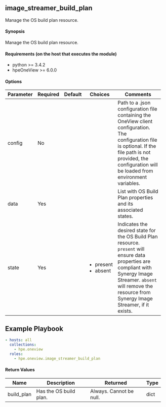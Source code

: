 ## image_streamer_build_plan
Manage the OS build plan resource.

#### Synopsis
 Manage the OS build plan resource.

#### Requirements (on the host that executes the module)
  * python >= 3.4.2
  * hpeOneView >= 6.0.0

#### Options

| Parameter     | Required    | Default  | Choices    | Comments |
| ------------- |-------------| ---------|----------- |--------- |
| config  |   No  |  | |  Path to a .json configuration file containing the OneView client configuration. The configuration file is optional. If the file path is not provided, the configuration will be loaded from environment variables.  |
| data  |   Yes  |  | |  List with OS Build Plan properties and its associated states.  |
| state  |   Yes  |  | <ul> <li>present</li>  <li>absent</li> </ul> |  Indicates the desired state for the OS Build Plan resource. `present` will ensure data properties are compliant with Synergy Image Streamer. `absent` will remove the resource from Synergy Image Streamer, if it exists.  |


## Example Playbook
 
```yaml
- hosts: all
  collections:
    - hpe.oneview
  roles:
    - hpe.oneview.image_streamer_build_plan
```

#### Return Values

| Name          | Description  | Returned | Type       |
| ------------- |-------------| ---------|----------- |
| build_plan   | Has the OS build plan. |  Always. Cannot be null. |  dict |
